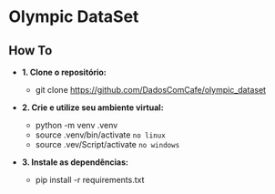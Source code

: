 # Olympic DataSet

## How To

* __1. Clone o repositório:__
    - git clone https://github.com/DadosComCafe/olympic_dataset

* __2. Crie e utilize seu ambiente virtual:__
    - python -m venv .venv
    - source .venv/bin/activate `no linux`
    - source .vev/Script/activate `no windows`

* __3. Instale as dependências:__
    - pip install -r requirements.txt
